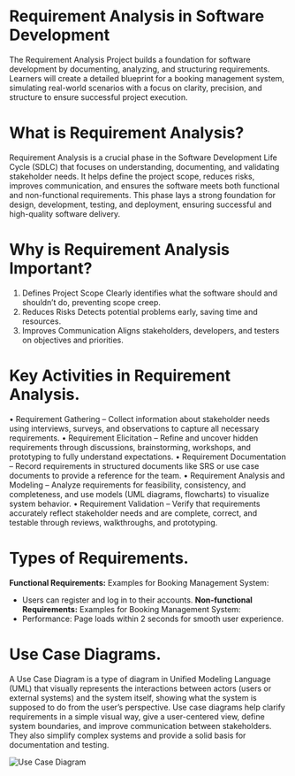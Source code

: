 # Requirement Analysis in Software Development
The Requirement Analysis Project builds a foundation for software development by documenting, analyzing, and structuring requirements. Learners will create a detailed blueprint for a booking management system, simulating real-world scenarios with a focus on clarity, precision, and structure to ensure successful project execution.
# What is Requirement Analysis?
Requirement Analysis is a crucial phase in the Software Development Life Cycle (SDLC) that focuses on understanding, documenting, and validating stakeholder needs. It helps define the project scope, reduces risks, improves communication, and ensures the software meets both functional and non-functional requirements. This phase lays a strong foundation for design, development, testing, and deployment, ensuring successful and high-quality software delivery.
# Why is Requirement Analysis Important?
1. Defines Project Scope
Clearly identifies what the software should and shouldn’t do, preventing scope creep.
2. Reduces Risks
Detects potential problems early, saving time and resources.
3. Improves Communication
Aligns stakeholders, developers, and testers on objectives and priorities.
# Key Activities in Requirement Analysis.
• Requirement Gathering – Collect information about stakeholder needs using interviews, surveys, and observations to capture all necessary requirements.
• Requirement Elicitation – Refine and uncover hidden requirements through discussions, brainstorming, workshops, and prototyping to fully understand expectations.
• Requirement Documentation – Record requirements in structured documents like SRS or use case documents to provide a reference for the team.
• Requirement Analysis and Modeling – Analyze requirements for feasibility, consistency, and completeness, and use models (UML diagrams, flowcharts) to visualize system behavior.
• Requirement Validation – Verify that requirements accurately reflect stakeholder needs and are complete, correct, and testable through reviews, walkthroughs, and prototyping.
# Types of Requirements.
**Functional Requirements:** 
Examples for Booking Management System:
- Users can register and log in to their accounts. 
**Non-functional Requirements:**
Examples for Booking Management System:
- Performance: Page loads within 2 seconds for smooth user experience.
# Use Case Diagrams.
A Use Case Diagram is a type of diagram in Unified Modeling Language (UML) that visually represents the interactions between actors (users or external systems) and the system itself, showing what the system is supposed to do from the user’s perspective.
Use case diagrams help clarify requirements in a simple visual way, give a user-centered view, define system boundaries, and improve communication between stakeholders. They also simplify complex systems and provide a solid basis for documentation and testing.

![Use Case Diagram](images/alx-booking-uc.png)
